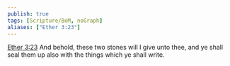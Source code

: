 ```yaml
---
publish: true
tags: [Scripture/BoM, noGraph]
aliases: ["Ether 3:23"]
---
```

[Ether 3:23](https://churchofjesuschrist.org/study/scriptures/bofm/ether/3?lang=eng&id=p23#p23) And behold, these two stones will I give unto thee, and ye shall seal them up also with the things which ye shall write.
